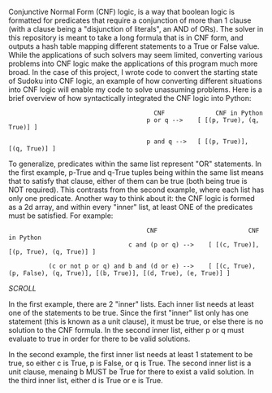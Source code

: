Conjunctive Normal Form (CNF) logic, is a way that boolean logic is formatted for predicates that require a conjunction of more than 1 clause (with a clause being a "disjunction of literals", an AND of ORs). The solver in this repository is meant to take a long formula that is in CNF form, and outputs a hash table mapping different statements to a True or False value. While the applications of such solvers may seem limited, converting various problems into CNF logic make the applications of this program much more broad. In the case of this project, I wrote code to convert the starting state of Sudoku into CNF logic, an example of how converting different situations into CNF logic will enable my code to solve unassuming problems. Here is a brief overview of how syntactically integrated the CNF logic into Python:

                                            CNF              CNF in Python
                                          p or q -->    [ [(p, True), (q, True)] ]
                                                    
                                          p and q -->   [ [(p, True)], [(q, True)] ]
    
To generalize, predicates within the same list represent "OR" statements. In the first example, p-True and q-True tuples being within the same list means that to satisfy that clause, either of them can be true (both being true is NOT required). This contrasts from the second example, where each list has only one predicate. Another way to think about it: the CNF logic is formed as a 2d array, and within every "inner" list, at least ONE of the predicates must be satisfied. For example:

                                          CNF                         CNF in Python
                                     c and (p or q) -->    [ [(c, True)], [(p, True), (q, True)] ]
          
               (c or not p or q) and b and (d or e) -->    [ [(c, True), (p, False), (q, True)], [(b, True)], [(d, True), (e, True)] ] 

*SCROLL*

In the first example, there are 2 "inner" lists. Each inner list needs at least one of the statements to be true. Since the first "inner" list only has one statement (this is known as a unit clause), it must be true, or else there is no solution to the CNF formula. In the second inner list, either p or q must evaluate to true in order for there to be valid solutions. 

In the second example, the first inner list needs at least 1 statement to be true, so either c is True, p is False, or q is True. The second inner list is a unit clause, menaing b MUST be True for there to exist a valid solution. In the third inner list, either d is True or e is True.
